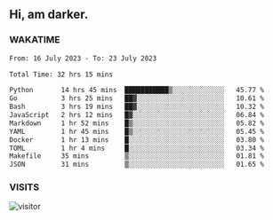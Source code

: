 ## Hi, am darker.

### WAKATIME

<!--START_SECTION:waka-->

```txt
From: 16 July 2023 - To: 23 July 2023

Total Time: 32 hrs 15 mins

Python       14 hrs 45 mins  ███████████▒░░░░░░░░░░░░░   45.77 %
Go           3 hrs 25 mins   ██▓░░░░░░░░░░░░░░░░░░░░░░   10.61 %
Bash         3 hrs 19 mins   ██▓░░░░░░░░░░░░░░░░░░░░░░   10.32 %
JavaScript   2 hrs 12 mins   █▓░░░░░░░░░░░░░░░░░░░░░░░   06.84 %
Markdown     1 hr 52 mins    █▒░░░░░░░░░░░░░░░░░░░░░░░   05.82 %
YAML         1 hr 45 mins    █▒░░░░░░░░░░░░░░░░░░░░░░░   05.45 %
Docker       1 hr 13 mins    █░░░░░░░░░░░░░░░░░░░░░░░░   03.80 %
TOML         1 hr 4 mins     █░░░░░░░░░░░░░░░░░░░░░░░░   03.34 %
Makefile     35 mins         ▒░░░░░░░░░░░░░░░░░░░░░░░░   01.81 %
JSON         31 mins         ▒░░░░░░░░░░░░░░░░░░░░░░░░   01.65 %
```

<!--END_SECTION:waka-->

### VISITS
<!-- i should probably build this when i will have some time -->
![visitor](https://profile-counter.glitch.me/sanix-darker/count.svg)
